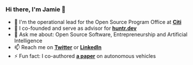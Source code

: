 ### Hi there, I'm Jamie 👋

- 🔭 I'm the operational lead for the Open Source Program Office at **[Citi](https://citi.com)**
- 🐞 I co-founded and serve as advisor for **[huntr.dev](https://huntr.dev)**
- 💬 Ask me about: Open Source Software, Entrepreneurship and Artificial Intelligence
- 📫 Reach me on **[Twitter](https://twitter.com/JamieSlome)** or **[LinkedIn](https://www.linkedin.com/in/jamie-izak-slome/)**
- ⚡ Fun fact: I co-authored **[a paper](https://ieeexplore.ieee.org/document/8801987)** on autonomous vehicles
